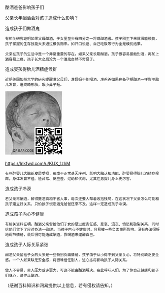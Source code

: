 酗酒爸爸影响孩子们


父亲长年酗酒会对孩子造成什么影响？


造成孩子们做酒鬼

    有相关研究证明如果父母酗酒，子女里至少有四分之一将成酗酒者。孩子刚生下来就很能模仿，孩子掌握的生存技能大多通过模仿而来。如开口说话、自己吃饭等行为全是模仿结果。

    父亲在孩子的生活中是一个非常重要的存在，如果父亲长期酗酒，孩子很容易接触到酒，再加上酒容易上瘾，孩子长大之后沦为一个酒鬼自然不奇怪了。

造成婴孩得胎儿酒精症候群

    近期美国加州大学的研究提醒准父母们，准妈妈不能喝酒，准爸爸如果在备孕期酗酒一样影响胎儿发育，造成畸形胎，眼小鼻子短。

![胎儿酒精症候群](https://github.com/ywangnccu/ywang/blob/main/images/FetalAlcoholSyndrome.jpg)

https://lnkfwd.com/u/KUX_1zhM

    有些醉婴儿大脑新皮质受损，形成不正常基因序列，影响大脑认知功能，醉婴易得胎儿酒精症候群，身体发育不佳、脸异常、反应差、过动和忧虑，尤其在男婴儿身上更厉害。

造成孩子冷漠

    若父亲常酗酒，醉得撒酒疯和不省人事，每次还要人帮着收拾残局，在这状况下父亲怎么可能和孩子建立好关系，只怕孩子恨恶酒鬼爸爸还来不及。这样一定造成孩子冷漠。

造成孩子内心不健康

    有相关资料证明。酗酒父亲留给他们子女的是过度责任感、悲哀、沮丧、愤怒和破裂关系，同时给他们留下了应对办法——酗酒。当孩子内心不健康时，容易被一些负面事所影响，没有办法很好地调节情绪，最后很可能造成酗酒，靠喝酒来灌醉自己。

造成孩子人际关系紧张

    酗酒父亲留给子女的大多是一些特别负面情绪，孩子由于从小得不到父亲关心，将特别缺乏安全感。一个人如果缺乏安全感，将很难信任别人，这心态将影响孩子人际关系。

    做人不容易，男人压力或许更大，可这不能由酗酒解决。在此呼吁人们，为了你自己健康和孩子们身心，请停止酗酒。
    

（感谢百科知识和网易提供以上信息，若有侵权请告知。）
